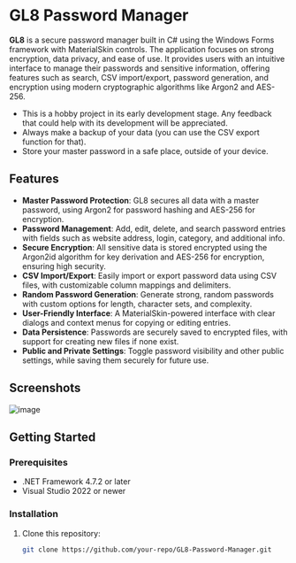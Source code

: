 # GL8 Password Manager

**GL8** is a secure password manager built in C# using the Windows Forms framework with MaterialSkin controls. The application focuses on strong encryption, data privacy, and ease of use. It provides users with an intuitive interface to manage their passwords and sensitive information, offering features such as search, CSV import/export, password generation, and encryption using modern cryptographic algorithms like Argon2 and AES-256.

- This is a hobby project in its early development stage. Any feedback that could help with its development will be appreciated.
- Always make a backup of your data (you can use the CSV export function for that).
- Store your master password in a safe place, outside of your device.

## Features

- **Master Password Protection**: GL8 secures all data with a master password, using Argon2 for password hashing and AES-256 for encryption.
- **Password Management**: Add, edit, delete, and search password entries with fields such as website address, login, category, and additional info.
- **Secure Encryption**: All sensitive data is stored encrypted using the Argon2id algorithm for key derivation and AES-256 for encryption, ensuring high security.
- **CSV Import/Export**: Easily import or export password data using CSV files, with customizable column mappings and delimiters.
- **Random Password Generation**: Generate strong, random passwords with custom options for length, character sets, and complexity.
- **User-Friendly Interface**: A MaterialSkin-powered interface with clear dialogs and context menus for copying or editing entries.
- **Data Persistence**: Passwords are securely saved to encrypted files, with support for creating new files if none exist.
- **Public and Private Settings**: Toggle password visibility and other public settings, while saving them securely for future use.

## Screenshots

![image](https://github.com/user-attachments/assets/a7279056-64f9-4f7a-8ef3-c7a751ebccc2)

## Getting Started

### Prerequisites
- .NET Framework 4.7.2 or later
- Visual Studio 2022 or newer

### Installation

1. Clone this repository:
   ```sh
   git clone https://github.com/your-repo/GL8-Password-Manager.git
